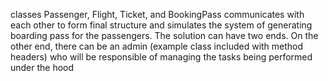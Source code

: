 classes Passenger, Flight, Ticket, and BookingPass communicates with each other to form final structure and simulates the system of generating boarding pass for the passengers. The solution can have two ends. On the other end, there can be an admin (example class included with method headers) who will be responsible of managing the tasks being performed under the hood

